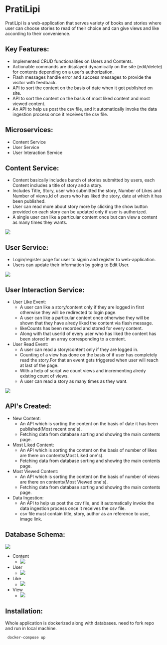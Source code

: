# PratiLipi
PratiLipi is a web-application that serves variety of books and stories where user can choose stories to read of their choice and can give views and like according to their convenience.


## Key Features:

- Implemented CRUD functionalities on Users and Contents.
- Actionable commands are displayed dynamically on the site (edit/delete) for contents depending on a user’s authorization.
- Flash messages handle error and success messages to provide the visitor with feedback.
- API to sort the content on the basis of date when it got published on site.
- API to sort the content on the basis of most liked content and most viewed content.
- An API to help us post the csv file, and it automatically invoke the data ingestion process once it receives the csv file.

## Microservices:
- Content Service
- User Service
- User Interaction Service

## Content Service:
 - Content basically includes bunch of stories submitted by  users, each Content includes a title of story and a story.
 - Includes Title, Story, user who submitted the story, Number of Likes and Number of views,Id of users who has liked the story, date at which it has been published.
 - User can read more about story more by clicking the show button provided on each story can be updated only if user is authorized.
 - A single user can like a particular content once but can view a content as many times they wants.
<img src="/img/home.png"> 

## User Service:
 - Login/register page for user to signin and register to web-application.
 - Users can update their information by going to Edit User.
<img src="/img/edit.png"> 

## User Interaction Service:
 - User Like Event:
    - A user can like a story/content only if they are logged in first otherwise they will be redirected to login page.
    - A user can like a particular content once otherwise they will be shown that they have alredy liked the content via flash message.
    - likeCounts has been recorded and stored for every content.
    - Along with that userId of every user who has liked the content has been stored in an array corresponding to a content.
 - User Read Event:
    - A user can read a story/content only if they are logged in.
    - Counting of a view has done on the basis of if user has completely read the story.For that an event gets triggered when user will reach at last of the page.
    - With a help of script we count views and incrementing alredy existing count of views.
    - A user can read a story as many times as they want.
<img src="/img/show.png"> 

## API's Created:
 - New Content:
   - An API which is sorting the content on the basis of date it has been published(Most recent one's).
   - Fetching data from database sorting and showing the main contents page.
 - Most Liked Content:
   - An API which is sorting the content on the basis of number of likes are there on contents(Most Liked one's).
   - Fetching data from database sorting and showing the main contents page.
 - Most Viewed Content:
   - An API which is sorting the content on the basis of number of views are there on contents(Most Viewed one's).
   - Fetching data from database sorting and showing the main contents page.
 - Data Ingestion:
   - An API to help us post the csv file, and it automatically invoke the data ingestion process once it receives the csv file.
   - csv file must contain title, story, author as an reference to user, image link.
## Database Schema:
<img src="/img/schema.jpg">  

   - Content
      - <img src="/img/contentdb.png">  
   - User
      - <img src="/img/userdb.png">  
   - Like
      - <img src="/img/likedb.png">  
   - View
      - <img src="/img/viewdb.png">  

## Installation:

  Whole application is dockerized along with databases. need to fork repo and run in local machine.

```bash
 docker-compose up
```